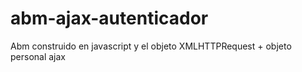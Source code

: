 # abm-ajax-autenticador
Abm construido en javascript y el objeto XMLHTTPRequest + objeto personal ajax
